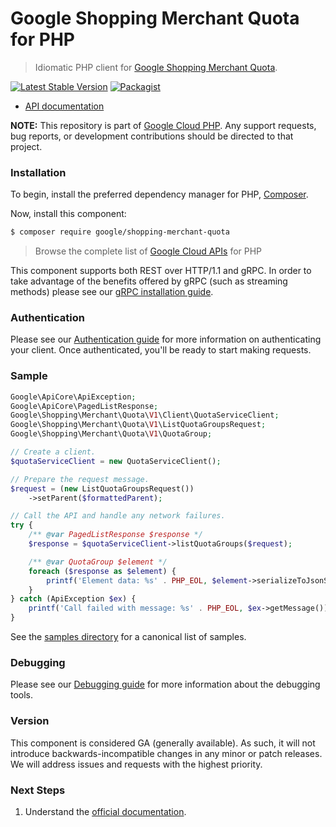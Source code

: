 # Google Shopping Merchant Quota for PHP

> Idiomatic PHP client for [Google Shopping Merchant Quota](https://developers.google.com/merchant/api).

[![Latest Stable Version](https://poser.pugx.org/google/shopping-merchant-quota/v/stable)](https://packagist.org/packages/google/shopping-merchant-quota) [![Packagist](https://img.shields.io/packagist/dm/google/shopping-merchant-quota.svg)](https://packagist.org/packages/google/shopping-merchant-quota)

* [API documentation](https://developers.google.com/merchant/api/reference/rpc/google.shopping.merchant.quota.v1beta)

**NOTE:** This repository is part of [Google Cloud PHP](https://github.com/googleapis/google-cloud-php). Any
support requests, bug reports, or development contributions should be directed to
that project.

### Installation

To begin, install the preferred dependency manager for PHP, [Composer](https://getcomposer.org/).

Now, install this component:

```sh
$ composer require google/shopping-merchant-quota
```

> Browse the complete list of [Google Cloud APIs](https://cloud.google.com/php/docs/reference)
> for PHP

This component supports both REST over HTTP/1.1 and gRPC. In order to take advantage of the benefits
offered by gRPC (such as streaming methods) please see our
[gRPC installation guide](https://cloud.google.com/php/grpc).

### Authentication

Please see our [Authentication guide](https://github.com/googleapis/google-cloud-php/blob/main/AUTHENTICATION.md) for more information
on authenticating your client. Once authenticated, you'll be ready to start making requests.

### Sample

```php
Google\ApiCore\ApiException;
Google\ApiCore\PagedListResponse;
Google\Shopping\Merchant\Quota\V1\Client\QuotaServiceClient;
Google\Shopping\Merchant\Quota\V1\ListQuotaGroupsRequest;
Google\Shopping\Merchant\Quota\V1\QuotaGroup;

// Create a client.
$quotaServiceClient = new QuotaServiceClient();

// Prepare the request message.
$request = (new ListQuotaGroupsRequest())
    ->setParent($formattedParent);

// Call the API and handle any network failures.
try {
    /** @var PagedListResponse $response */
    $response = $quotaServiceClient->listQuotaGroups($request);

    /** @var QuotaGroup $element */
    foreach ($response as $element) {
        printf('Element data: %s' . PHP_EOL, $element->serializeToJsonString());
    }
} catch (ApiException $ex) {
    printf('Call failed with message: %s' . PHP_EOL, $ex->getMessage());
}
```

See the [samples directory](https://github.com/googleapis/php-shopping-merchant-quota/tree/main/samples) for a canonical list of samples.

### Debugging

Please see our [Debugging guide](https://github.com/googleapis/google-cloud-php/blob/main/DEBUG.md)
for more information about the debugging tools.

### Version

This component is considered GA (generally available). As such, it will not introduce backwards-incompatible changes in
any minor or patch releases. We will address issues and requests with the highest priority.

### Next Steps

1. Understand the [official documentation](https://developers.google.com/merchant/api).
